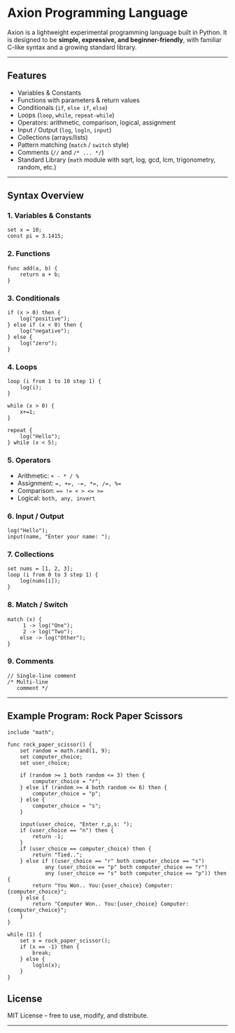 # Axion Programming Language

Axion is a lightweight experimental programming language built in Python.
It is designed to be **simple, expressive, and beginner-friendly**, with familiar C-like syntax and a growing standard library.

---

## Features

* Variables & Constants
* Functions with parameters & return values
* Conditionals (`if`, `else if`, `else`)
* Loops (`loop`, `while`, `repeat-while`)
* Operators: arithmetic, comparison, logical, assignment
* Input / Output (`log`, `logln`, `input`)
* Collections (arrays/lists)
* Pattern matching (`match` / `switch` style)
* Comments (`//` and `/* ... */`)
* Standard Library (`math` module with sqrt, log, gcd, lcm, trigonometry, random, etc.)

---

## Syntax Overview

### 1. Variables & Constants

```axion
set x = 10;
const pi = 3.1415;
```

### 2. Functions

```axion
func add(a, b) {
    return a + b;
}
```

### 3. Conditionals

```axion
if (x > 0) then {
    log("positive");
} else if (x < 0) then {
    log("negative");
} else {
    log("zero");
}
```

### 4. Loops

```axion
loop (i from 1 to 10 step 1) {
    log(i);
}

while (x > 0) {
    x+=1;
}

repeat {
    log("Hello");
} while (x < 5);
```

### 5. Operators

* Arithmetic: `+ - * / %`
* Assignment: `=, +=, -=, *=, /=, %=`
* Comparison: `== != < > <= >=`
* Logical: `both, any, invert`

### 6. Input / Output

```axion
log("Hello");
input(name, "Enter your name: ");
```

### 7. Collections

```axion
set nums = [1, 2, 3];
loop (i from 0 to 3 step 1) {
    log(nums[i]);
}
```

### 8. Match / Switch

```axion
match (x) {
     1 -> log("One");
     2 -> log("Two");
    else -> log("Other");
}
```

### 9. Comments

```axion
// Single-line comment
/* Multi-line
   comment */
```

---

## Example Program: Rock Paper Scissors

```axion
include "math";

func rock_paper_scissor() {
    set random = math.rand(1, 9);
    set computer_choice;
    set user_choice;

    if (random >= 1 both random <= 3) then {
        computer_choice = "r";
    } else if (random >= 4 both random <= 6) then {
        computer_choice = "p";
    } else {
        computer_choice = "s";
    }

    input(user_choice, "Enter r,p,s: ");
    if (user_choice == "n") then {
        return -1;
    }
    if (user_choice == computer_choice) then {
        return "Tied..";
    } else if ((user_choice == "r" both computer_choice == "s") 
            any (user_choice == "p" both computer_choice == "r") 
            any (user_choice == "s" both computer_choice == "p")) then {
        return "You Won.. You:{user_choice} Computer:{computer_choice}";
    } else {
        return "Computer Won.. You:{user_choice} Computer:{computer_choice}";
    }
}

while (1) {
    set x = rock_paper_scissor();
    if (x == -1) then {
        break;
    } else {
        logln(x);
    }
}
```

## License

MIT License – free to use, modify, and distribute.

---

